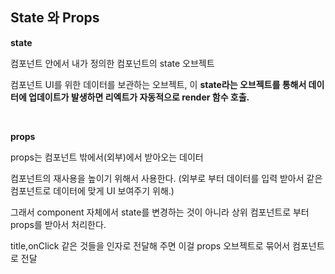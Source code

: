## State 와 Props
**state**

컴포넌트 안에서 내가 정의한 컴포넌트의 state 오브젝트

컴포넌트 UI를 위한 데이터를 보관하는 오브젝트, 이 **state라는 오브젝트를 통해서 데이터에 업데이트가 발생하면 리엑트가 자동적으로 render 함수 호출.**

<br>

**props**

props는 컴포넌트 밖에서(외부)에서 받아오는 데이터

컴포넌트의 재사용을 높이기 위해서 사용한다. (외부로 부터 데이터를 입력 받아서 같은 컴포넌트로 데이터에 맞게  UI 보여주기 위해.)

그래서 component 자체에서 state를 변경하는 것이 아니라 상위 컴포넌트로 부터 props를 받아서 처리한다.

title,onClick 같은 것들을 인자로 전달해 주면 이걸 props 오브젝트로 묶어서 컴포넌트로 전달


<br>
